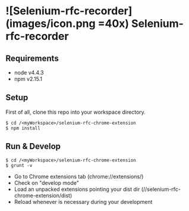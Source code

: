 # ![Selenium-rfc-recorder](images/icon.png =40x) Selenium-rfc-recorder

## Requirements
 - node v4.4.3
 - npm v2.15.1

## Setup
First of all, clone this repo into your workspace directory. 

    $ cd /<myWorkspace>/selenium-rfc-chrome-extension
	$ npm install

## Run & Develop

	$ cd /<myWorkspace>/selenium-rfc-chrome-extension
	$ grunt -v

 - Go to Chrome extensions tab (chrome://extensions/)
 - Check on "develop mode"
 - Load an unpacked extensions pointing your dist dir (/<myWorkspace>/selenium-rfc-chrome-extension/dist)
 - Reload whenever is necessary during your development